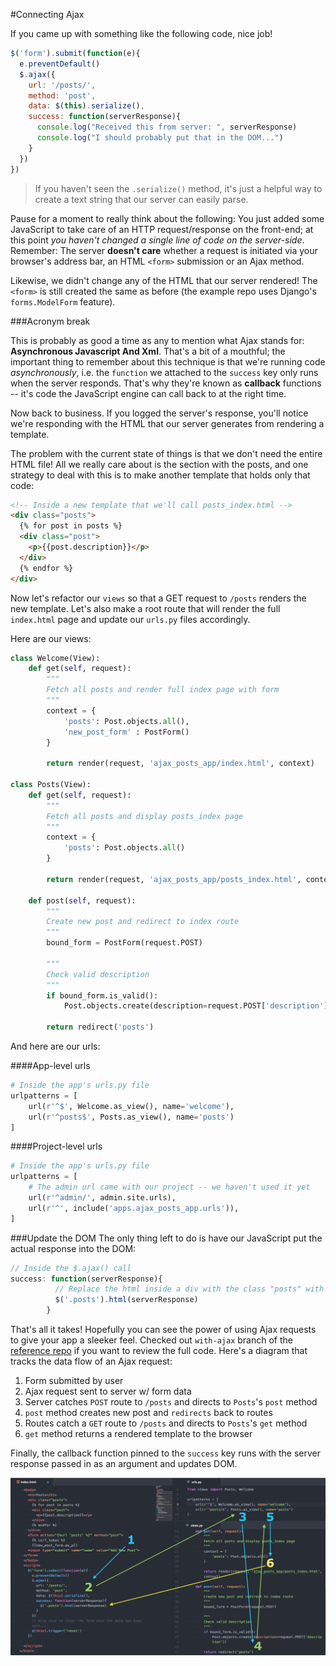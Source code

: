 #Connecting Ajax

If you came up with something like the following code, nice job!

```js
$('form').submit(function(e){
  e.preventDefault()
  $.ajax({
    url: '/posts/',
    method: 'post',
    data: $(this).serialize(),
    success: function(serverResponse){
      console.log("Received this from server: ", serverResponse)
      console.log("I should probably put that in the DOM...")
    }
  })
})
```

> If you haven't seen the `.serialize()` method, it's just a helpful way to create a text string that our server can easily parse.

Pause for a moment to really think about the following: You just added some JavaScript to take care of an HTTP request/response on the front-end; at this point *you haven't changed a single line of code on the server-side*. Remember: The server **doesn't care** whether a request is initiated via your browser's address bar, an HTML `<form>` submission or an Ajax method.

Likewise, we didn't change any of the HTML that our server rendered! The `<form>` is still created the same as before (the example repo uses Django's `forms.ModelForm` feature).

###Acronym break

This is probably as good a time as any to mention what Ajax stands for: **Asynchronous Javascript And Xml**. That's a bit of a mouthful; the important thing to remember about this technique is that we're running code *asynchronously*, i.e. the `function` we attached to the `success` key only runs when the server responds. That's why they're known as **callback** functions -- it's code the JavaScript engine can call back to at the right time.

Now back to business. If you logged the server's response, you'll notice we're responding with the HTML that our server generates from rendering a template.

The problem with the current state of things is that we don't need the entire HTML file! All we really care about is the section with the posts, and one strategy to deal with this is to make another template that holds only that code:

```html
<!-- Inside a new template that we'll call posts_index.html -->
<div class="posts">
  {% for post in posts %}
  <div class="post">
    <p>{{post.description}}</p>
  </div>
  {% endfor %}
</div>
```

Now let's refactor our `views` so that a GET request to `/posts` renders the new template. Let's also make a root route that will render the full `index.html` page and update our `urls.py` files accordingly.

Here are our views:

```python
class Welcome(View):
    def get(self, request):
        """
        Fetch all posts and render full index page with form
        """
        context = {
            'posts': Post.objects.all(),
            'new_post_form' : PostForm()
        }

        return render(request, 'ajax_posts_app/index.html', context)

class Posts(View):
    def get(self, request):
        """
        Fetch all posts and display posts_index page
        """
        context = {
            'posts': Post.objects.all()
        }

        return render(request, 'ajax_posts_app/posts_index.html', context)

    def post(self, request):
        """
        Create new post and redirect to index route
        """
        bound_form = PostForm(request.POST)

        """
        Check valid description
        """
        if bound_form.is_valid():
            Post.objects.create(description=request.POST['description'])

        return redirect('posts')
```

And here are our urls:

####App-level urls
```python
# Inside the app's urls.py file
urlpatterns = [
    url(r'^$', Welcome.as_view(), name='welcome'),
    url(r'^posts$', Posts.as_view(), name='posts')
]
```

####Project-level urls
```python
# Inside the app's urls.py file
urlpatterns = [
    # The admin url came with our project -- we haven't used it yet
    url(r'^admin/', admin.site.urls),
    url(r'^', include('apps.ajax_posts_app.urls')),
]
```

###Update the DOM
The only thing left to do is have our JavaScript put the actual response into the DOM:

```js
// Inside the $.ajax() call
success: function(serverResponse){
          // Replace the html inside a div with the class "posts" with the server response
          $('.posts').html(serverResponse)
        }
```

That's all it takes! Hopefully you can see the power of using Ajax requests to give your app a sleeker feel. Checked out `with-ajax` branch of the [reference repo](https://github.com/meadch/django-ajax-posts/tree/with-ajax) if you want to review the full code. Here's a diagram that tracks the data flow of an Ajax request:

1. Form submitted by user
2. Ajax request sent to server w/ form data
3. Server catches `POST` route to `/posts` and directs to `Posts`'s `post` method
4. `post` method creates new post and `redirects` back to routes
5. Routes catch a `GET` route to `/posts` and directs to `Posts`'s `get` method
6. `get` method returns a rendered template to the browser

Finally, the callback function pinned to the `success` key runs with the server response passed in as an argument and updates DOM.

![AjaxProcess](ajax_process.png)
